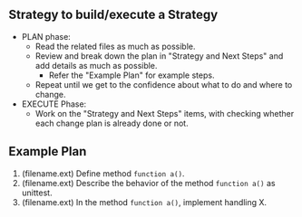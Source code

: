 ## Strategy to build/execute a Strategy

- PLAN phase:
  - Read the related files as much as possible.
  - Review and break down the plan in "Strategy and Next Steps" and add details as much as possible.
    - Refer the "Example Plan" for example steps.
  - Repeat until we get to the confidence about what to do and where to change.
- EXECUTE Phase:
  - Work on the "Strategy and Next Steps" items, with checking whether each change plan is already done or not.

## Example Plan

1. (filename.ext) Define method `function a()`.
2. (filename.ext) Describe the behavior of the method `function a()` as unittest.
3. (filename.ext) In the method `function a()`, implement handling X.
